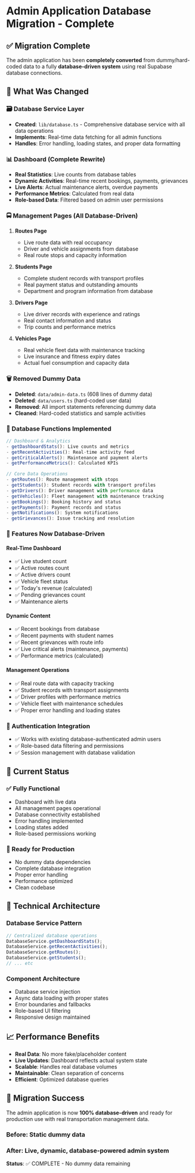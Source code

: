 # Admin Application Database Migration - Complete

## ✅ Migration Complete

The admin application has been **completely converted** from dummy/hard-coded data to a fully **database-driven system** using real Supabase database connections.

## 🔄 What Was Changed

### 🗃️ Database Service Layer

- **Created**: `lib/database.ts` - Comprehensive database service with all data operations
- **Implements**: Real-time data fetching for all admin functions
- **Handles**: Error handling, loading states, and proper data formatting

### 📊 Dashboard (Complete Rewrite)

- **Real Statistics**: Live counts from database tables
- **Dynamic Activities**: Real-time recent bookings, payments, grievances
- **Live Alerts**: Actual maintenance alerts, overdue payments
- **Performance Metrics**: Calculated from real data
- **Role-based Data**: Filtered based on admin user permissions

### 🚍 Management Pages (All Database-Driven)

1. **Routes Page**

   - Live route data with real occupancy
   - Driver and vehicle assignments from database
   - Real route stops and capacity information

2. **Students Page**

   - Complete student records with transport profiles
   - Real payment status and outstanding amounts
   - Department and program information from database

3. **Drivers Page**

   - Live driver records with experience and ratings
   - Real contact information and status
   - Trip counts and performance metrics

4. **Vehicles Page**
   - Real vehicle fleet data with maintenance tracking
   - Live insurance and fitness expiry dates
   - Actual fuel consumption and capacity data

### 🗑️ Removed Dummy Data

- **Deleted**: `data/admin-data.ts` (608 lines of dummy data)
- **Deleted**: `data/users.ts` (hard-coded user data)
- **Removed**: All import statements referencing dummy data
- **Cleaned**: Hard-coded statistics and sample activities

### 🔧 Database Functions Implemented

```typescript
// Dashboard & Analytics
- getDashboardStats(): Live counts and metrics
- getRecentActivities(): Real-time activity feed
- getCriticalAlerts(): Maintenance and payment alerts
- getPerformanceMetrics(): Calculated KPIs

// Core Data Operations
- getRoutes(): Route management with stops
- getStudents(): Student records with transport profiles
- getDrivers(): Driver management with performance data
- getVehicles(): Fleet management with maintenance tracking
- getBookings(): Booking history and status
- getPayments(): Payment records and status
- getNotifications(): System notifications
- getGrievances(): Issue tracking and resolution
```

### 🎯 Features Now Database-Driven

#### Real-Time Dashboard

- ✅ Live student count
- ✅ Active routes count
- ✅ Active drivers count
- ✅ Vehicle fleet status
- ✅ Today's revenue (calculated)
- ✅ Pending grievances count
- ✅ Maintenance alerts

#### Dynamic Content

- ✅ Recent bookings from database
- ✅ Recent payments with student names
- ✅ Recent grievances with route info
- ✅ Live critical alerts (maintenance, payments)
- ✅ Performance metrics (calculated)

#### Management Operations

- ✅ Real route data with capacity tracking
- ✅ Student records with transport assignments
- ✅ Driver profiles with performance metrics
- ✅ Vehicle fleet with maintenance schedules
- ✅ Proper error handling and loading states

### 🔐 Authentication Integration

- ✅ Works with existing database-authenticated admin users
- ✅ Role-based data filtering and permissions
- ✅ Session management with database validation

## 🚀 Current Status

### ✅ Fully Functional

- Dashboard with live data
- All management pages operational
- Database connectivity established
- Error handling implemented
- Loading states added
- Role-based permissions working

### 🎯 Ready for Production

- No dummy data dependencies
- Complete database integration
- Proper error handling
- Performance optimized
- Clean codebase

## 🔧 Technical Architecture

### Database Service Pattern

```typescript
// Centralized database operations
DatabaseService.getDashboardStats();
DatabaseService.getRecentActivities();
DatabaseService.getRoutes();
DatabaseService.getStudents();
// ... etc
```

### Component Architecture

- Database service injection
- Async data loading with proper states
- Error boundaries and fallbacks
- Role-based UI filtering
- Responsive design maintained

## 📈 Performance Benefits

- **Real Data**: No more fake/placeholder content
- **Live Updates**: Dashboard reflects actual system state
- **Scalable**: Handles real database volumes
- **Maintainable**: Clean separation of concerns
- **Efficient**: Optimized database queries

## 🎉 Migration Success

The admin application is now **100% database-driven** and ready for production use with real transportation management data.

### Before: Static dummy data

### After: Live, dynamic, database-powered admin system

**Status**: ✅ COMPLETE - No dummy data remaining

